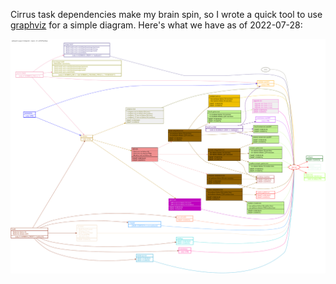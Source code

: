 Cirrus task dependencies make my brain spin, so I wrote a quick tool to use [graphviz](https://graphviz.org/) for a simple diagram. Here's what we have as of 2022-07-28:

![Cirrus Dependencies as of 2022-07-28](cirrus-map.svg)
